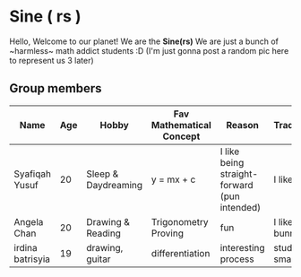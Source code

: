 # Sine ( rs ) 
Hello, Welcome to our planet! We are the **Sine(rs)**
We are just a bunch of ~harmless~ math addict students :D
(I'm just gonna post a random pic here to represent us 3 later)

## Group members
Name | Age | Hobby | Fav Mathematical Concept | Reason | Trademark | Profile
--- | --- | --- | --- | --- | --- | ---
Syafiqah Yusuf | 20 | Sleep & Daydreaming | y = mx + c | I like  being straight-forward (pun intended) | I like  cats | [SyafYus](https://github.com/SyafYus)
Angela Chan | 20 | Drawing & Reading | Trigonometry Proving | fun | I like bunnies | [Angela Chan](https://github.com/Angela-29)
irdina batrisyia | 19 | drawing, guitar | differentiation | interesting process | study smart | [irdina](https://github.com/nrirdnbtrsy)
